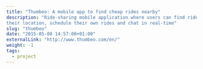 ```yaml
---
title: "Thumbeo: A mobile app to find cheap rides nearby"
description: "Ride-sharing mobile application where users can find rides near
their location, schedule their own rides and chat in real-time"
slug: "thumbeo"
date: "2015-05-08 14:57:00+01:00"
externalLink: "http://www.thumbeo.com/en/"
weight: -1
tags:
  - project
---
```

